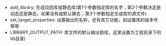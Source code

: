- add_library: 生成动态库或静态库(第1个参数指定库的名字；第2个参数决定是动态还是静态，如果没有就默认静态；第3个参数指定生成库的源文件)
- set_target_properties: 设置输出的名称，还有其它功能，如设置库的版本号等等
- LIBRARY_OUTPUT_PATH: 库文件的默认输出路径，这里设置为工程目录下的lib目录)

